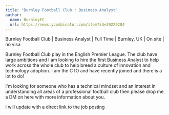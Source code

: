 ```yaml
---
title: "Burnley Football Club : Business Analyst"
author:
  name: BurnleyFC
  url: https://news.ycombinator.com/item?id=39229204
---
```

Burnley Football Club | Business Analyst | Full Time | Burnley, UK | On site | no visa

Burnley Football Club play in the English Premier League. The club have large ambitions and I am looking to hire the first Business Analyst to help work across the whole club to help breed a culture of innovation and technology adoption. I am the CTO and have recently joined and there is a lot to do!

I&#x27;m looking for someone who has a technical mindset and an interest in understanding all areas of a professional football club then please drop me a DM on here with more information about you.

I will update with a direct link to the job posting
